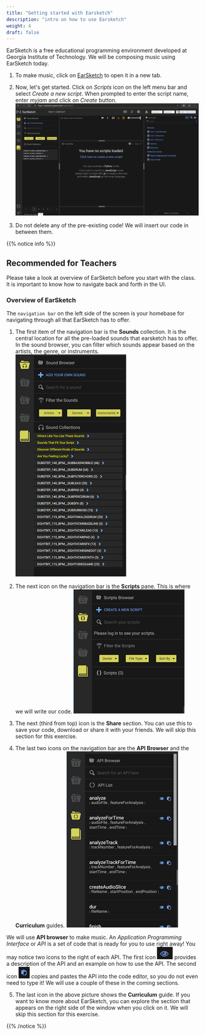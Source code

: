 ```yaml
---
title: "Getting started with Earsketch"
description: "intro on how to use Earsketch"
weight: 4
draft: false
---
```


EarSketch is a free educational programming environment developed at Georgia Institute of Technology. We will be composing music using EarSketch today.

1.  To make music, click on
    [EarSketch](https://earsketch.gatech.edu/earsketch2/) to open it in a new tab.
    
2.  Now, let's get started. Click on *Scripts* icon on the left menu bar and
    select *Create a new script*. When prompted to enter the script
    name, enter *myjam* and click on *Create* button.
    ![](gif/createanewcript.gif)
3.  Do not delete any of the pre-existing code! We will insert our code in between them.

{{% notice info %}} 
## Recommended for Teachers 
Please take a look at overview of EarSketch before you start with the class. It is important to know how to navigate back and forth in the UI.

### Overview of EarSketch
 The `navigation bar` on the left side of the screen is your homebase for navigating through all that EarSketch has to offer.

1. The first item of the navigation bar is the **Sounds** collection. It is the central location for all the pre-loaded sounds that earsketch has to offer. In the sound browser, you can filter which sounds appear based on the artists, the genre, or instruments.
    ![](img/screenshot-navigation-sound-browser.png)

2. The next icon on the navigation bar is the **Scripts** pane. This is where we will write our code.
    ![](img/screenshot-navigation-script.png)

3. The next (third from top) icon is the **Share** section. You can use this to save your code, download or share it with your friends. We will skip this section for this exercise.
4. The last two icons on the navigation bar are the **API Browser** and the **Curriculum** guides.
        ![](img/screenshot-navigation-api-curriculum.png)
        
We will use **API browser** to make music. An *Application Programming Interface* or *API* is a set of code that is ready for you to use right away! You may notice two icons to the right of each API. The first icon ![](img/icon-eye.PNG) provides a description of the
API and an example on how to use the API. The second icon
![](img/icon-paste.PNG) copies and pastes the API into the code editor, so you do not even need to type it! We
will use a couple of these in the coming sections.

5. The last icon in the above picture shows the **Curriculum** guide. If you want to know more about EarSketch, you can explore the section that appears on the right side of the window when you click on it. We will skip this section for this exercise.

{{% /notice %}}